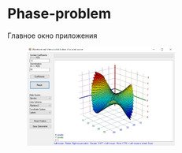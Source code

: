 # Phase-problem

Главное окно приложения

<figure>
<img src="https://github.com/Stergrim/Phase-problem/blob/develop/demos/MainWindow.png" width="300"/>
</figure>
